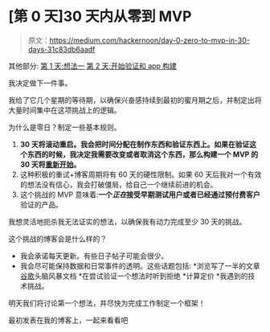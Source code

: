 # [第 0 天]30 天内从零到 MVP

> 原文：<https://medium.com/hackernoon/day-0-zero-to-mvp-in-30-days-31c83db6aadf>

其他部分:
[第 1 天:想法一](/@modette/day-1-zero-to-mvp-in-30-days-idea-number-1-18536868e282)
[第 2 天:开始验证和 app 构建](/@modette/day-2-zero-to-mvp-in-30-days-beginning-validation-and-app-buildout-c70dddcf2d44)

我决定做下一件事。

我给了它几个星期的等待期，以确保兴奋感持续到最初的蜜月期之后，并制定出将大量时间集中在这项挑战上的逻辑。

为什么是零日？制定一些基本规则。

1.  **30 天将滚动重启。我会把时间分配在制作东西和验证东西上。如果在验证这个东西的时候，我决定我需要改变或者取消这个东西，那么构建一个 MVP 的 30 天将[重新开始](https://hackernoon.com/tagged/restart)。**
2.  这种积极的重试+博客周期将有 60 天的硬性限制。如果 60 天后我对一个有效的想法没有信心，我会打破僵局，给自己一个继续前进的机会。
3.  这个挑战的 MVP 意味着:**一个*正在*接受早期测试用户或者已经通过预付费客户**验证的产品。

我想灵活地扼杀我无法证实的想法，以确保我有动力完成至少 30 天的挑战。

这个挑战的博客会是什么样的？

*   我会承诺每天更新。有些日子帖子可能会很少。
*   我会尽可能保持数据和日常事件的透明。这些话题包括:
    *浏览写了一半的文章[谷歌](https://hackernoon.com/tagged/google)头脑风暴文档
    *在尝试验证一个想法时听到拒绝
    *计算定价
    *我遇到的技术挑战。

明天我们将讨论第一个想法，并尽快为完成工作制定一个框架！

最初发表在我的博客上，一起来看看吧